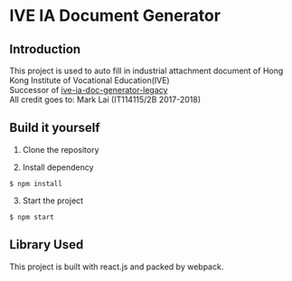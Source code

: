 # IVE IA Document Generator
## Introduction
This project is used to auto fill in industrial attachment document of Hong Kong Institute of Vocational Education(IVE) <br/>
Successor of [ive-ia-doc-generator-legacy](https://github.com/marklai1998/ive-ia-doc-generator-legacy) <br/>
All credit goes to: Mark Lai (IT114115/2B 2017-2018)

## Build it yourself
1. Clone the repository

2. Install dependency
```
$ npm install
```
3. Start the project
```
$ npm start
```

## Library Used
This project is built with react.js and packed by webpack.
